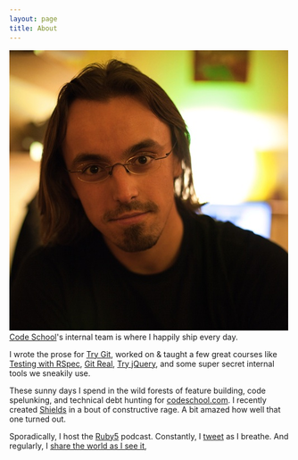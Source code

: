```yaml
---
layout: page
title: About
---
```


<a href="/images/olivier-lacan.jpg" title="Download a huge version of my face to see if you can figure out the number of degrees I tilted it for this shot."><img src ="/images/olivier-lacan-small.jpg" id="mug" /></a> [Code School](http://codeschool.com)'s internal team is where I happily ship every day.

I wrote the prose for [Try Git](http://try.github.com), worked on & taught a few great courses like [Testing with RSpec](http://www.codeschool.com/courses/testing-with-rspec), [Git Real](http://www.codeschool.com/courses/git-real), [Try jQuery](http://www.codeschool.com/courses/try-jquery), and some super secret internal tools we sneakily use.

These sunny days I spend in the wild forests of feature building, code spelunking, and technical debt hunting for [codeschool.com](http://codeschool.com). I recently created [Shields](http://shields.io) in a bout of constructive rage. A bit amazed how well that one turned out.

Sporadically, I host the [Ruby5](http://ruby5.envylabs.com) podcast. Constantly, I [tweet](http://twitter.com/olivierlacan) as I breathe. And regularly, I [share the world as I see it](http://instagram.com/olivierlacan),